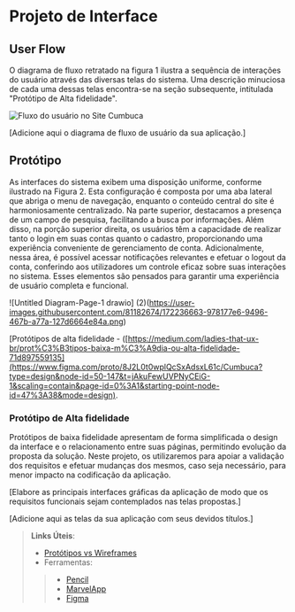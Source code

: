 
# Projeto de Interface

## User Flow

O diagrama de fluxo retratado na figura 1 ilustra a sequência de interações do usuário através das diversas telas do sistema. Uma descrição minuciosa de cada uma dessas telas encontra-se na seção subsequente, intitulada "Protótipo de Alta fidelidade".

![Fluxo do usuário no Site Cumbuca](https://github.com/ICEI-PUC-Minas-PMV-ADS/pmv-ads-2023-2-e1-proj-web-t1-cumbuca/blob/main/documentos/img/Imagem1.png)


[Adicione aqui o diagrama de fluxo de usuário da sua aplicação.] 


## Protótipo

As interfaces do sistema exibem uma disposição uniforme, conforme ilustrado na Figura 2. 
Esta configuração é composta por uma aba lateral que abriga o menu de navegação, enquanto o conteúdo central do site é harmoniosamente 
centralizado. Na parte superior, destacamos a presença de um campo de pesquisa, facilitando a busca por informações. Além disso, na porção
superior direita, os usuários têm a capacidade de realizar tanto o login em suas contas quanto o cadastro, proporcionando uma experiência
conveniente de gerenciamento de conta. Adicionalmente, nessa área, é possível acessar notificações relevantes e efetuar o logout da conta,
conferindo aos utilizadores um controle eficaz sobre suas interações no sistema. Esses elementos são pensados para garantir uma experiência de
usuário completa e funcional.


![Untitled Diagram-Page-1 drawio] (2)(https://user-images.githubusercontent.com/81182674/172236663-978177e6-9496-467b-a77a-127d6664e84a.png)

[Protótipos de alta fidelidade - ([https://medium.com/ladies-that-ux-br/prot%C3%B3tipos-baixa-m%C3%A9dia-ou-alta-fidelidade-71d897559135](https://www.figma.com/proto/8J2L0t0wplQcSxAdsxL61c/Cumbuca?type=design&node-id=50-147&t=jAkuFewUVPNyCEiG-1&scaling=contain&page-id=0%3A1&starting-point-node-id=47%3A38&mode=design).

### Protótipo de Alta fidelidade


Protótipos de baixa fidelidade apresentam de forma simplificada o design da interface e o relacionamento entre suas páginas, permitindo evolução da proposta da solução. Neste projeto, os utilizaremos para apoiar a validação dos requisitos e efetuar mudanças dos mesmos, caso seja necessário, para menor impacto na codificação da aplicação.

[Elabore as principais interfaces gráficas da aplicação de modo que os requisitos funcionais sejam contemplados nas telas propostas.]

[Adicione aqui as telas da sua aplicação com seus devidos títulos.] 
 
> **Links Úteis**:
> - [Protótipos vs Wireframes](https://www.nngroup.com/videos/prototypes-vs-wireframes-ux-projects/)
>- Ferramentas:
>> - [Pencil](https://pencil.evolus.vn/)
>> - [MarvelApp](https://marvelapp.com/)
>> - [Figma](https://www.figma.com/)



